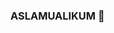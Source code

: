 ### ASLAMUALIKUM 👋


<!--

- 🔭 Back to backhchodi
- 🌱 currently learning 
- ⚡ Fun fact: I love cats 😂😍 bus matlab khana chahta hun sab cat😥
